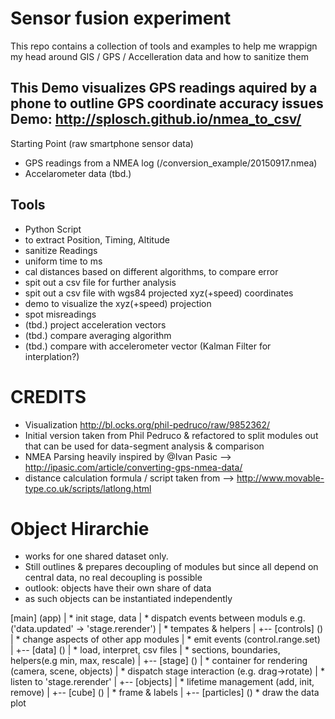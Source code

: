 Sensor fusion experiment
========

This repo contains a collection of  tools and examples to help me wrappign my head around GIS / GPS / Accelleration data and how to sanitize them

This Demo visualizes GPS readings aquired by a phone to outline GPS coordinate accuracy issues
Demo: http://splosch.github.io/nmea_to_csv/
------


Starting Point (raw smartphone sensor data)
* GPS readings from a NMEA log (/conversion_example/20150917.nmea)
* Accelarometer data (tbd.)

Tools
-------
* Python Script
 * to extract Position, Timing, Altitude
 * sanitize Readings
 * uniform time to ms
 * cal distances based on different algorithms, to compare error
 * spit out a csv file for further analysis
 * spit out a csv file with wgs84 projected xyz(+speed) coordinates
* demo to visualize the xyz(+speed) projection
 * spot misreadings
 * (tbd.) project acceleration vectors
 * (tbd.) compare averaging algorithm
 * (tbd.) compare with accelerometer vector (Kalman Filter for interplation?)


CREDITS
=========
* Visualization http://bl.ocks.org/phil-pedruco/raw/9852362/
* Initial version taken from Phil Pedruco & refactored to split modules out that can be used for data-segment analysis & comparison
* NMEA Parsing heavily inspired by @Ivan Pasic --> http://ipasic.com/article/converting-gps-nmea-data/
* distance calculation formula / script taken from --> http://www.movable-type.co.uk/scripts/latlong.html


Object Hirarchie
=========
* works for one shared dataset only.
* Still outlines & prepares decoupling of modules but since all depend on central data, no real decoupling is possible
* outlook: objects have their own share of data
 * as such objects can be instantiated independently

[main] (app)
  |   * init stage, data
  |   * dispatch events between moduls e.g. ('data.updated' ->  'stage.rerender')
  |   * tempates & helpers
  |
  +-- [controls] ()
  |       * change aspects of other app modules
  |       * emit events (control.range.set)
  |
  +-- [data] ()
  |       * load, interpret, csv files
  |       * sections, boundaries, helpers(e.g min, max, rescale)
  |
  +-- [stage] ()
      |   * container for rendering (camera, scene, objects)
      |   * dispatch stage interaction (e.g. drag->rotate)
      |   * listen to 'stage.rerender'
      |
      +-- [objects]
          |   * lifetime management (add, init, remove)
          |
          +-- [cube] ()
          |     * frame & labels
          |
          +-- [particles] ()
                * draw the data plot


